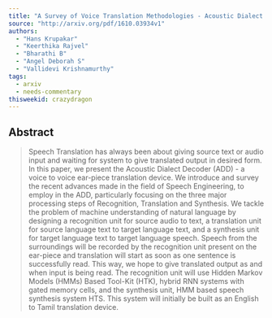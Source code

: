 ```yaml
---
title: "A Survey of Voice Translation Methodologies - Acoustic Dialect Decoder"
source: "http://arxiv.org/pdf/1610.03934v1"
authors:
  - "Hans Krupakar"
  - "Keerthika Rajvel"
  - "Bharathi B"
  - "Angel Deborah S"
  - "Vallidevi Krishnamurthy"
tags:
  - arxiv
  - needs-commentary
thisweekid: crazydragon
---
```

## Abstract
>   Speech Translation has always been about giving source text or audio input
> and waiting for system to give translated output in desired form. In this
> paper, we present the Acoustic Dialect Decoder (ADD) - a voice to voice
> ear-piece translation device. We introduce and survey the recent advances made
> in the field of Speech Engineering, to employ in the ADD, particularly focusing
> on the three major processing steps of Recognition, Translation and Synthesis.
> We tackle the problem of machine understanding of natural language by designing
> a recognition unit for source audio to text, a translation unit for source
> language text to target language text, and a synthesis unit for target language
> text to target language speech. Speech from the surroundings will be recorded
> by the recognition unit present on the ear-piece and translation will start as
> soon as one sentence is successfully read. This way, we hope to give translated
> output as and when input is being read. The recognition unit will use Hidden
> Markov Models (HMMs) Based Tool-Kit (HTK), hybrid RNN systems with gated memory
> cells, and the synthesis unit, HMM based speech synthesis system HTS. This
> system will initially be built as an English to Tamil translation device.
> 